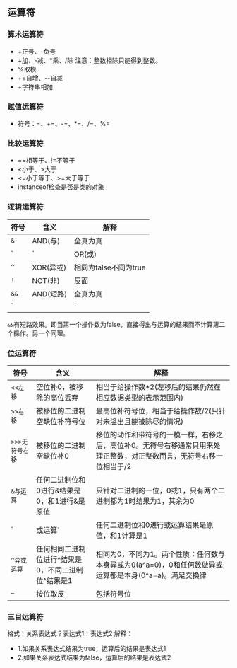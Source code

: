 ## 运算符

### 算术运算符

- +正号、-负号
- +加、-减、*乘、/除 注意：整数相除只能得到整数。
- %取模
- ++自增、--自减
- +字符串相加

### 赋值运算符

- 符号：=、+=、-=、*=、/=、%=

### 比较运算符

- ==相等于、!=不等于
- <小于、>大于
- <=小于等于、>=大于等于
- instanceof检查是否是类的对象

### 逻辑运算符

| 符号 | 含义 | 解释 |
| --- | --- | --- |
|`&`|AND(与)|全真为真|
|`|`|OR(或)|全假为假|
|`^`|XOR(异或)|相同为false不同为true|
|`!`|NOT(非)|反面|
|`&&`|AND(短路)|全真为真|
|`||`|ORtrue(短路)|全假为假|
`&&`有短路效果。即当第一个操作数为false，直接得出与运算的结果而不计算第二个操作。另一个同理。

### 位运算符

| 符号 | 含义 | 解释 |
| --- | --- | --- |
|`<<左移`|空位补0，被移除的高位丢弃|相当于给操作数*2(左移后的结果仍然在相应数据类型的表示范围内)|
|`>>右移`|被移位的二进制空缺位补符号位|最高位补符号位，相当于给操作数/2(只针对未溢出且能被除尽的情况)|
|`>>>无符号右移`|被移位的二进制空缺位补0|移位的动作和带符号的一模一样，右移之后，高位补0。无符号右移通常只用来处理正整数，对正整数而言，无符号右移一位相当于/2|
|`&与运算`|任何二进制位和0进行&结果是0，和1进行&是原值|只针对二进制的一位，0或1，只有两个二进制都为1时结果为1，其余为0|
|`|或运算`|任何二进制位和0进行或运算结果是原值，和1计算是1|只有两个全为0的时候结果才为0|
|`^异或运算`|任何相同二进制位进行^结果是0，不同二进制位^结果是1|相同为0，不同为1。两个性质：任何数与本身异或为0(a^a=0)，0和任何数做异或运算都是本身(0^a=a)。满足交换律|
|`~`|按位取反|包括符号位|

### 三目运算符

格式：关系表达式？表达式1：表达式2
解释：
- 1.如果关系表达式结果为true，运算后的结果是表达式1
- 2.如果关系表达式结果为false，运算后的结果是表达式2